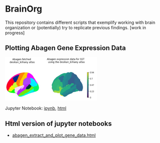 # BrainOrg

This repository contains different scripts that exemplify working with brain organization or (potentially) try to replicate previous findings. [work in progress]

## Plotting Abagen Gene Expression Data

<a href="https://htmlpreview.github.io/?https://github.com/rscgh/brainorg/blob/main/html/abagen_extract_and_plot_gene_data.html" ><img src="html/abagen_extract_and_plot_gene_data.html.jpg" width="300"></a>

Jupyter Notebook: [ipynb](abagen_extract_and_plot_gene_data.ipynb), [html](https://htmlpreview.github.io/?https://github.com/rscgh/brainorg/blob/main/html/abagen_extract_and_plot_gene_data.html)



## Html version of jupyter notebooks
* [abagen_extract_and_plot_gene_data.html](https://htmlpreview.github.io/?https://github.com/rscgh/brainorg/blob/main/html/abagen_extract_and_plot_gene_data.html)
